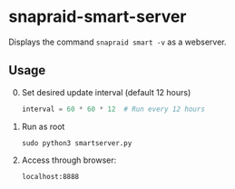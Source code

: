 # snapraid-smart-server
Displays the command `snapraid smart -v` as a webserver.

## Usage
0. Set desired update interval (default 12 hours)

    ```python
    interval = 60 * 60 * 12  # Run every 12 hours
    ```

1. Run as root

    ```shell
    sudo python3 smartserver.py
    ```

2. Access through browser: 

    ```shell
    localhost:8888
    ```